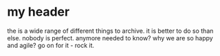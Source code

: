 # my header

the is a wide range of different things to archive. it is better to do so than else. nobody is perfect. anymore needed to know? why we are so happy and agile? go on for it - rock it.